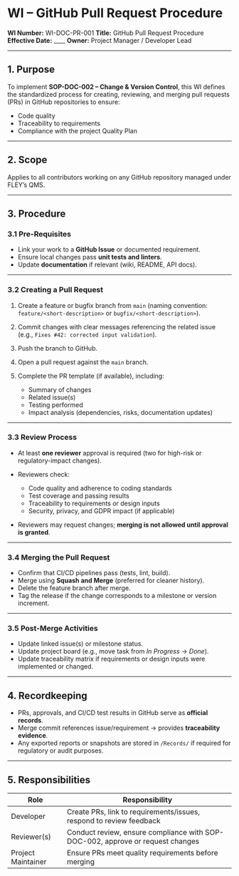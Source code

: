 # **WI – GitHub Pull Request Procedure**

**WI Number:** WI-DOC-PR-001
**Title:** GitHub Pull Request Procedure
**Effective Date:** ____
**Owner:** Project Manager / Developer Lead

---

## **1. Purpose**

To implement **SOP-DOC-002 – Change & Version Control**, this WI defines the standardized process for creating, reviewing, and merging pull requests (PRs) in GitHub repositories to ensure:

* Code quality
* Traceability to requirements
* Compliance with the project Quality Plan

---

## **2. Scope**

Applies to all contributors working on any GitHub repository managed under FLEY’s QMS.

---

## **3. Procedure**

### **3.1 Pre-Requisites**

* Link your work to a **GitHub Issue** or documented requirement.
* Ensure local changes pass **unit tests and linters**.
* Update **documentation** if relevant (wiki, README, API docs).

---

### **3.2 Creating a Pull Request**

1. Create a feature or bugfix branch from `main` (naming convention: `feature/<short-description>` or `bugfix/<short-description>`).
2. Commit changes with clear messages referencing the related issue (e.g., `Fixes #42: corrected input validation`).
3. Push the branch to GitHub.
4. Open a pull request against the `main` branch.
5. Complete the PR template (if available), including:

   * Summary of changes
   * Related issue(s)
   * Testing performed
   * Impact analysis (dependencies, risks, documentation updates)

---

### **3.3 Review Process**

* At least **one reviewer** approval is required (two for high-risk or regulatory-impact changes).
* Reviewers check:

  * Code quality and adherence to coding standards
  * Test coverage and passing results
  * Traceability to requirements or design inputs
  * Security, privacy, and GDPR impact (if applicable)
* Reviewers may request changes; **merging is not allowed until approval is granted**.

---

### **3.4 Merging the Pull Request**

* Confirm that CI/CD pipelines pass (tests, lint, build).
* Merge using **Squash and Merge** (preferred for cleaner history).
* Delete the feature branch after merge.
* Tag the release if the change corresponds to a milestone or version increment.

---

### **3.5 Post-Merge Activities**

* Update linked issue(s) or milestone status.
* Update project board (e.g., move task from *In Progress* → *Done*).
* Update traceability matrix if requirements or design inputs were implemented or changed.

---

## **4. Recordkeeping**

* PRs, approvals, and CI/CD test results in GitHub serve as **official records**.
* Merge commit references issue/requirement → provides **traceability evidence**.
* Any exported reports or snapshots are stored in `/Records/` if required for regulatory or audit purposes.

---

## **5. Responsibilities**

| Role               | Responsibility                                                                 |
| ------------------ | ------------------------------------------------------------------------------ |
| Developer          | Create PRs, link to requirements/issues, respond to review feedback            |
| Reviewer(s)        | Conduct review, ensure compliance with SOP-DOC-002, approve or request changes |
| Project Maintainer | Ensure PRs meet quality requirements before merging                            |
